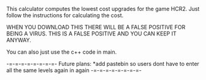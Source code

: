 This calculator computes the lowest cost upgrades for the game HCR2.
Just follow the instructions for calculating the cost. 

WHEN YOU DOWNLOAD THIS THERE WILL BE A FALSE POSITIVE FOR BEING A VIRUS. THIS IS A FALSE POSITIVE AND YOU CAN KEEP IT ANYWAY.

You can also just use the c++ code in main.

-=-=-=-=-=-=-=-=-
Future plans:
*add pastebin so users dont have to enter all the same levels again in again
-=-=-=-=-=-=-=-=-

